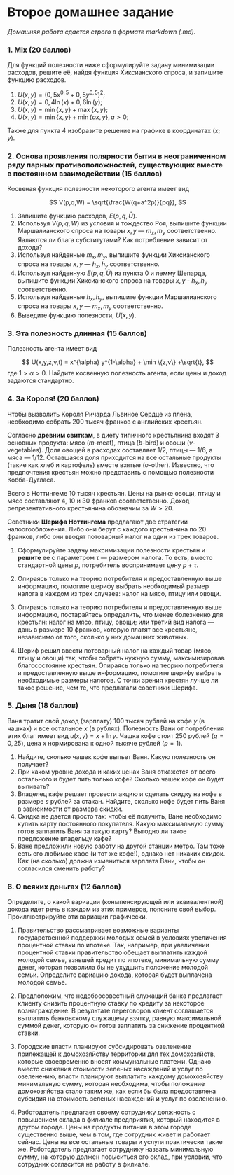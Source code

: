 # Второе домашнее задание

*Домашняя работа сдается строго в формате markdown (.md).*

###  1.  Mix (20 баллов)

Для функций полезности ниже сформулируйте задачу минимизации расходов, решите её, найдя функция Хиксианского спроса, и запишите функцию расходов.

1. $U(x,y)=(0,5x^{0,5}+0,5y^{0,5})^{2}$;
2. $U(x,y)= 0,4 \ln (x) + 0,6\ln (y)$;
3. $U(x,y)= \min \{x, y\} + \max \{x, y\}$;
4. $U(x,y)= \min \{x, y\} + \min \{ax, y\}, a>0$;

Также для пункта 4 изобразите решение на графике в координатах $(x;y)$.

###  2.  Основа проявления полярности бытия в неограниченном ряду парных противоположностей, существующих вместе в постоянном взаимодействии (15 баллов)

Косвеная функция полезности некоторого агента имеет вид

$$
V(p,q,W) = \sqrt{\frac{W(q+a^2p)}{pq}},
$$

1. Запишите функцию расходов, $E(p, q, \bar U)$.
2. Используя $V(p, q, W)$ из условия и тождество Роя, выпишите функции Маршалианского спроса на товары $x, y$ — $m_x, m_y$ соответственно. Яаляются ли блага субститутами? Как потребление зависит от дохода?
3. Используя найденные $m_x, m_y$, выпишите функции Хиксианского спроса на товары $x, y$ — $h_x, h_y$ соответственно. 
4. Используя найденную $E(p, q, \bar U)$ из пункта 0 и лемму Шепарда, выпишите функции Хиксианского спроса на товары $x, y$ - $h_x, h_y$ соответственно.
5. Используя найденные $h_x, h_y$, выпишите функции Маршалианского спроса на товары $x, y$ — $m_x, m_y$ соответственно.
6. Выведите функцию полезности, $U(x, y)$.

###  3. Эта полезность длинная (15 баллов)

Полезность агента имеет вид 

$$
U(x,y,z,v,t) = x^{\alpha} y^{1-\alpha} + \min \{z,v\} +\sqrt{t}, 
$$
где $1 > \alpha > 0$.
Найдите косвенную полезность агента, если цены и доход задаются стандартно.

###  4. За Короля! (20 баллов)

Чтобы вызволить Короля Ричарда Львиное Сердце из плена, необходимо собрать 200 тысяч франков с английских крестьян.

Согласно **древним свиткам**, в диету типичного крестьянина входят 3 основных продукта: мясо ($m$-meat), птица ($b$-bird) и овощи ($v$-vegetables). Доля овощей в расходах составляет 1/2, птицы — 1/6, а мяса — 1/12. Оставшаяся доля приходится на все остальные продукты (такие как хлеб и картофель) вместе взятые ($o$-other). Известно, что предпочтения крестьян можно представить с помощью полезности Кобба-Дугласа. 

Всего в Ноттингеме 10 тысяч крестьян. Цены на рынке овощи, птицу и мясо составляют 4, 10 и 30 франков соответственно. Доход репрезентативного крестьянина обозначим за $W>20$.

Советники **Шерифа Ноттингема** предлагают две стратегии налоогообложения. Либо они берут с каждого крестьянина по 20 франков, либо они вводят потоварный налог на один из трех товаров.

1. Сформулируйте задачу максимизации полезности крестьян и **решите** ее с параметром $\tau$ — размером налога. То есть, вместо стандартной цены $p$, потребитель воспринимает цену $p+\tau$.

2. Опираясь только на теорию потребителя и предоставленную выше информацию, помогите шерифу выбрать необходимый размер налога в каждом из трех случаев: налог на мясо, птицу или овощи. 

3. Опираясь только на теорию потребителя и предоставленную выше информацию, постарайтесь определить, что менее болезненно для крестьян: налог на мясо, птицу, овощи; или третий вид налога — дань в размере 10 франков, которую платят все крестьяне, независимо от того, сколько у них домашних животных.

4. Шериф решил ввести потоварный налог на каждый товар (мясо, птицу и овощи) так, чтобы собрать нужную сумму, максимизировав благосостояние крестьян. Опираясь только на теорию потребителя и предоставленную выше информацию, помогите шерифу выбрать необходимые размеры налогов. С точки зрения крестян лучше ли такое решение, чем те, что предлагали советники Шерифа.



###  5. Дыня (18 баллов)

Ваня тратит свой доход (зарплату) 100 тысяч рублей на кофе $y$ (в чашках) и все остальное $x$ (в рублях). Полезность Вани от потребления этих благ имеет вид $u(x, y) = x + \ln y$. Чашка кофе стоит 250 рублей ($q = 0,25$), цена $x$ нормирована к одной тысяче рублей ($p = 1$). 

1. Найдите, сколько чашек кофе выпьет Ваня. Какую полезность он получает?
2. При каком уровне дохода и каких ценах Ваня откажется от всего остального и будет пить только кофе? Сколько чашек кофе он будет выпивать?
3. Владелец кафе решает провести акцию и сделать скидку на кофе в размере $s$ рублей за стакан. Найдите, сколько кофе будет пить Ваня в зависимости от размера скидки. 
4. Скидка не дается просто так: чтобы её получить, Ване необходимо купить карту постоянного покупателя. Какую максимальную сумму готов заплатить Ваня за такую карту? Выгодно ли такое предложение владельцу кафе?
6. Ване предложили новую работу на другой станции метро. Там тоже есть его любимое кафе (и тот же кофе!), однако нет никаких скидок. Как (на сколько) должна измениться зарплата Вани, чтобы он согласился сменить работу?


###  6. О всяких деньгах (12 баллов)

Определите, о какой вариации (конмпенсирующей или эквивалентной) дохода идет речь в каждом из этих примеров, поясните свой выбор. Проиллюстрируйте эти вариации графически. 

1. Правительство рассматривает возможные варианты государственной поддержки молодых семей в условиях увеличения процентной ставки по ипотеке. Так, например, при увеличении процентной ставки правительство обещает выплатить каждой молодой семье, взявшей кредит по ипотеке, минимальную сумму денег, которая позволила бы не ухудшить положение молодой семьи. Определите вариацию дохода, которая будет выплачена молодой семье.

2. Предположим, что недобросовестный служащий банка предлагает клиенту снизить процентную ставку по кредиту за некоторое вознаграждение. В результате переговоров клиент соглашается выплатить банковскому служащему взятку, равную максимальной суммой денег, которую он готов заплатить за снижение процентной ставки.

3. Городские власти планируют субсидировать озеленение прилежащей
к домохозяйству территории для тех домохозяйств, которые своевременно вносят коммунальные платежи. Однако вместо снижения стоимости зеленых насаждений и услуг по озеленению,
власти планируют выплатить каждому домохозяйству минимальную сумму, которая необходима, чтобы положение домохозяйства стало таким же, как если бы была предоставлена субсидия
на стоимость зеленых насаждений и услуг по озеленению.

4. Работодатель предлагает своему сотруднику должность с повышением
оклада в филиале предприятия, который находится в другом городе. Цены на продукты питания в этом городе существенно выше, чем в том, где сотрудник живет и работает сейчас. Цены на все
остальные товары и услуги практически такие же. Работодатель предлагает сотруднику назвать минимальную сумму, на которую должен повыситься его оклад, при условии, что сотрудник согласится на работу в филиале.

